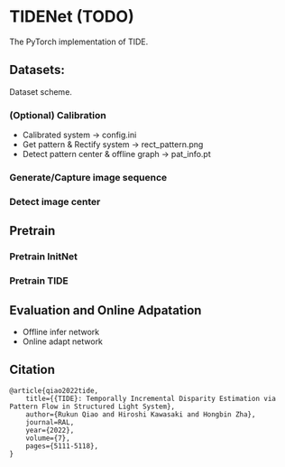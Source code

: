 # TIDENet (TODO)

The PyTorch implementation of TIDE.

## Datasets:

Dataset scheme.

### (Optional) Calibration

- Calibrated system -> config.ini
- Get pattern & Rectify system -> rect_pattern.png
- Detect pattern center & offline graph -> pat_info.pt

### Generate/Capture image sequence

### Detect image center

## Pretrain

### Pretrain InitNet

### Pretrain TIDE


## Evaluation and Online Adpatation

- Offline infer network
- Online adapt network

## Citation

```
@article{qiao2022tide,
    title={{TIDE}: Temporally Incremental Disparity Estimation via Pattern Flow in Structured Light System},
    author={Rukun Qiao and Hiroshi Kawasaki and Hongbin Zha},
    journal=RAL,
    year={2022},
    volume={7},
    pages={5111-5118},
}
```
